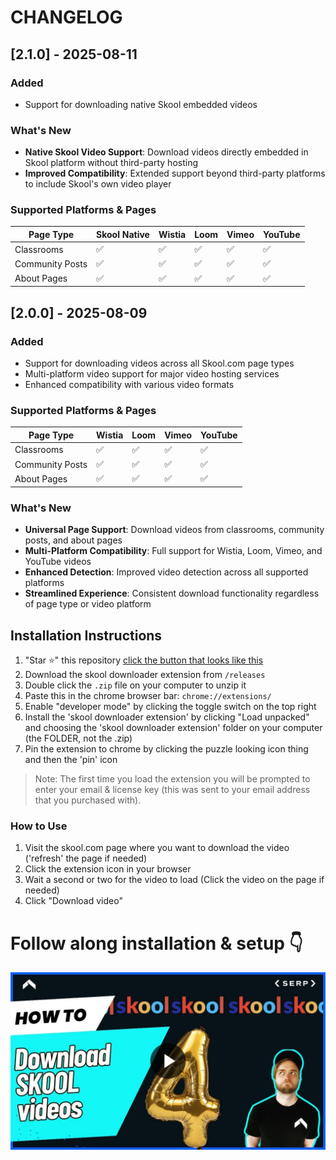# CHANGELOG

## [2.1.0] - 2025-08-11

### Added
- Support for downloading native Skool embedded videos

### What's New
- **Native Skool Video Support**: Download videos directly embedded in Skool platform without third-party hosting
- **Improved Compatibility**: Extended support beyond third-party platforms to include Skool's own video player

### Supported Platforms & Pages

| Page Type | Skool Native | Wistia | Loom | Vimeo | YouTube |
|-----------|--------------|--------|------|-------|---------|
| Classrooms | ✅ | ✅ | ✅ | ✅ | ✅ |
| Community Posts | ✅ | ✅ | ✅ | ✅ | ✅ |
| About Pages | ✅ | ✅ | ✅ | ✅ | ✅ |

## [2.0.0] - 2025-08-09

### Added
- Support for downloading videos across all Skool.com page types
- Multi-platform video support for major video hosting services
- Enhanced compatibility with various video formats

### Supported Platforms & Pages

| Page Type | Wistia | Loom | Vimeo | YouTube |
|-----------|--------|------|-------|---------|
| Classrooms | ✅ | ✅ | ✅ | ✅ |
| Community Posts | ✅ | ✅ | ✅ | ✅ |
| About Pages | ✅ | ✅ | ✅ | ✅ |

### What's New
- **Universal Page Support**: Download videos from classrooms, community posts, and about pages
- **Multi-Platform Compatibility**: Full support for Wistia, Loom, Vimeo, and YouTube videos
- **Enhanced Detection**: Improved video detection across all supported platforms
- **Streamlined Experience**: Consistent download functionality regardless of page type or video platform

## Installation Instructions

1. "Star ⭐" this repository <a href="https://public-files.gumroad.com/fgqglcvq4v0u32yc0x0jvsllk4x6" target="_blank">click the button that looks like this</a>
2. Download the skool downloader extension from `/releases`
3. Double click the `.zip` file on your computer to unzip it
4. Paste this in the chrome browser bar: `chrome://extensions/`
5. Enable "developer mode" by clicking the toggle switch on the top right
6. Install the 'skool downloader extension' by clicking "Load unpacked" and choosing the 'skool downloader extension' folder on your computer (the FOLDER, not the .zip)
7.  Pin the extension to chrome by clicking the puzzle looking icon thing and then the 'pin' icon

> Note: The first time you load the extension you will be prompted to enter your email & license key (this was sent to your email address that you purchased with).

### How to Use

1. Visit the skool.com page where you want to download the video ('refresh' the page if needed)
2. Click the extension icon in your browser
3. Wait a second or two for the video to load (Click the video on the page if needed) 
4. Click "Download video"

# Follow along installation & setup 👇

<a href="https://www.youtube.com/watch?v=YBBSkdb1YAw" target="_blank">
<img src="https://raw.githubusercontent.com/devinschumacher/uploads/refs/heads/main/images/how-to-download-skoolcom-course-videos-loom-vimeo-wistia-youtube-community-posts.jpg" width="700px">
</a>